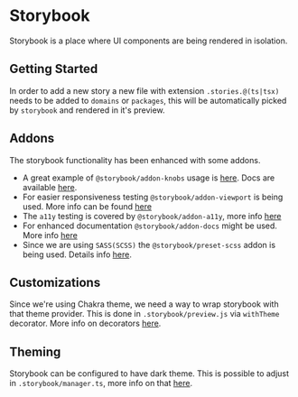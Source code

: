 # Storybook

Storybook is a place where UI components are being rendered in isolation.

## Getting Started

In order to add a new story a new file with extension `.stories.@(ts|tsx)` needs to be added to `domains` or `packages`, this will be automatically picked by `storybook` and rendered in it's preview.

## Addons

The storybook functionality has been enhanced with some addons.

-   A great example of `@storybook/addon-knobs` usage is [here](packages/ui-components/src/Upsell/index.stories.tsx). Docs are available [here](https://storybook.js.org/addons/@storybook/addon-knobs).
-   For easier responsiveness testing `@storybook/addon-viewport` is being used. More info can be found [here](https://storybook.js.org/docs/react/essentials/viewport)
-   The `a11y` testing is covered by `@storybook/addon-a11y`, more info [here](https://github.com/storybookjs/storybook/tree/next/addons/a11y)
-   For enhanced documentation `@storybook/addon-docs` might be used. More info [here](https://github.com/storybookjs/storybook/tree/master/addons/docs)
-   Since we are using `SASS(SCSS)` the `@storybook/preset-scss` addon is being used. Details info [here](https://github.com/storybookjs/presets/tree/master/packages/preset-scss).

## Customizations

Since we're using Chakra theme, we need a way to wrap storybook with that theme provider. This is done in `.storybook/preview.js` via `withTheme` decorator. More info on decorators [here](https://storybook.js.org/docs/react/writing-stories/decorators).

## Theming

Storybook can be configured to have dark theme. This is possible to adjust in `.storybook/manager.ts`, more info on that [here](https://storybook.js.org/docs/react/configure/theming).
